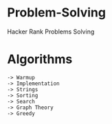 # Problem-Solving

Hacker Rank Problems Solving

# Algorithms
	-> Warmup
	-> Implementation
	-> Strings
	-> Sorting
	-> Search
	-> Graph Theory
	-> Greedy
